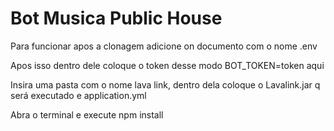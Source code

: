# Bot Musica Public House

Para funcionar apos a clonagem adicione on documento com o nome .env

Apos isso dentro dele coloque o token desse modo BOT_TOKEN=token aqui

Insira uma pasta com o nome lava link, dentro dela coloque o Lavalink.jar q será executado e application.yml

Abra o terminal e execute npm install